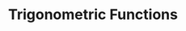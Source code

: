 ---
title: Trigonometric Functions
id: trigonometric-functions
script: /examples/math/trigonometric-functions.js
description: undefined
input: undefined
tags: undefined
weight: undefined
draft: undefined
---